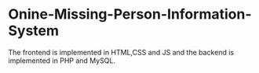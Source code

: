 # Onine-Missing-Person-Information-System
The frontend is implemented in HTML,CSS and JS and the backend is implemented in PHP and MySQL.
